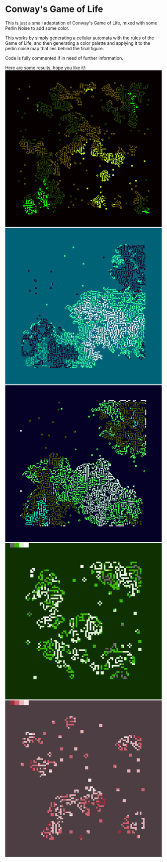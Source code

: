 # Conway's Game of Life 

This is just a small adaptation of Conway's Game of Life, mixed with some Perlin Noise to add some color. 

This works by simply generating a cellular automata with the rules of the Game of Life, and then generating a color palette and applying it to the perlin noise map that lies behind the final figure.

Code is fully commented if in need of further information.

Here are some results, hope you like it!:
<img src="imgs/tmp9jp6l8z0.png">
<img src="imgs/tmpdmj5kal3.png">
<img src="imgs/tmpt_69d8l4.png">
<img src="imgs/tmpx2bhws_j.png">
<img src="imgs/tmp41dt5j83.png">
